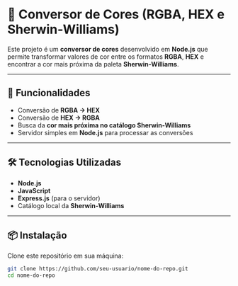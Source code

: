 # 🎨 Conversor de Cores (RGBA, HEX e Sherwin-Williams)

Este projeto é um **conversor de cores** desenvolvido em **Node.js** que permite transformar valores de cor entre os formatos **RGBA**, **HEX** e encontrar a cor mais próxima da paleta **Sherwin-Williams**.

---

## 🚀 Funcionalidades
- Conversão de **RGBA → HEX**
- Conversão de **HEX → RGBA**
- Busca da **cor mais próxima no catálogo Sherwin-Williams**
- Servidor simples em **Node.js** para processar as conversões

---

## 🛠️ Tecnologias Utilizadas
- **Node.js**
- **JavaScript**
- **Express.js** (para o servidor)
- Catálogo local da **Sherwin-Williams**

---

## 📦 Instalação

Clone este repositório em sua máquina:

```bash
git clone https://github.com/seu-usuario/nome-do-repo.git
cd nome-do-repo



